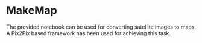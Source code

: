 # MakeMap
The provided notebook can be used for converting satellite images to maps. A Pix2Pix based framework has been used for achieving this task.

